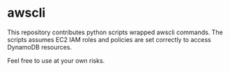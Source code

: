 # awscli

This repository contributes python scripts wrapped awscli commands. 
The scripts assumes EC2 IAM roles and policies are set correctly to access DynamoDB resources.

Feel free to use at your own risks.
